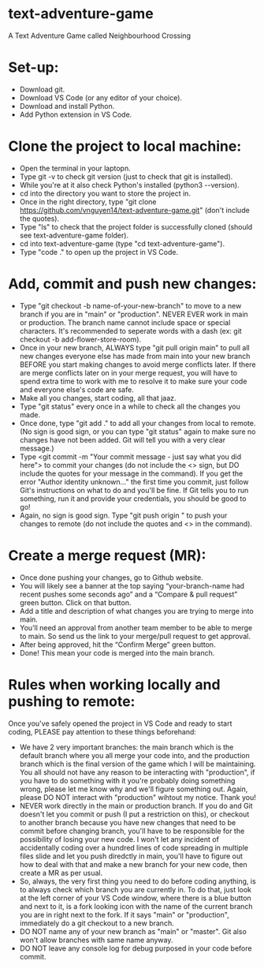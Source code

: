# text-adventure-game
A Text Adventure Game called Neighbourhood Crossing

# Set-up:
  - Download git.
  - Download VS Code (or any editor of your choice).
  - Download and install Python.
  - Add Python extension in VS Code.

# Clone the project to local machine:
  - Open the terminal in your laptopn.
  - Type git -v to check git version (just to check that git is installed).
  - While you're at it also check Python's installed (python3 --version).
  - cd into the directory you want to store the project in.
  - Once in the right directory, type "git clone https://github.com/vnguyen14/text-adventure-game.git" (don't include the quotes).
  - Type "ls" to check that the project folder is successfully cloned (should see text-adventure-game folder).
  - cd into text-adventure-game (type "cd text-adventure-game").
  - Type "code ." to open up the project in VS Code.

# Add, commit and push new changes:
  - Type "git checkout -b name-of-your-new-branch" to move to a new branch if you are in "main" or "production". NEVER EVER work in main or production. The branch name cannot include space or special characters. It's recommended to seperate words with a dash (ex: git checkout -b add-flower-store-room).
  - Once in your new branch, ALWAYS type "git pull origin main" to pull all new changes everyone else has made from main into your new branch BEFORE you start making changes to avoid merge conflicts later. If there are merge conflicts later on in your merge request, you will have to spend extra time to work with me to resolve it to make sure your code and everyone else's code are safe.
  - Make all you changes, start coding, all that jaaz.
  - Type "git status" every once in a while to check all the changes you made.
  - Once done, type "git add ." to add all your changes from local to remote.
    (No sign is good sign, or you can type "git status" again to make sure no changes have not been added. Git will tell you with a very clear message.)
  - Type <git commit -m "Your commit message - just say what you did here"> to commit your changes (do not include the  <> sign, but DO include the quotes for your message in the command).
    If you get the error "Author identity unknown..." the first time you commit, just follow Git's instructions on what to do and you'll be fine. If Git tells you to run something, run it and provide your credentials, you should be good to go!
  - Again, no sign is good sign. Type "git push origin <your-branch-name>" to push your changes to remote (do not include the quotes and <> in the command).

# Create a merge request (MR):
  - Once done pushing your changes, go to Github website.
  - You will likely see a banner at the top saying “your-branch-name had recent pushes some seconds ago” and a “Compare & pull request” green button. Click on that button.
  - Add a title and description of what changes you are trying to merge into main.
  - You’ll need an approval from another team member to be able to merge to main. So send us the link to your merge/pull request to get approval.
  - After being approved, hit the “Confirm Merge” green button.
  - Done! This mean your code is merged into the main branch.

# Rules when working locally and pushing to remote:
Once you've safely opened the project in VS Code and ready to start coding, PLEASE pay attention to these things beforehand:

  - We have 2 very important branches: the main branch which is the default branch where you all merge your code into, and the production branch which is the final version of the game which I will be maintaining. You all should not have any reason to be interacting with "production", if you have to do something with it you're probably doing something wrong, please let me know why and we'll figure something out.
    Again, please DO NOT interact with "production" wihtout my notice. Thank you!
  - NEVER work directly in the main or production branch. If you do and Git doesn't let you commit or push (I put a restriction on this), or checkout to another branch because you have new changes that need to be commit before changing branch, you'll have to be responsible for the possibility of losing your new code. I won't let any incident of accidentally coding over a hundred lines of code spreading in multiple files slide and let you push diredctly in main, you'll have to figure out how to deal with that and make a new branch for your new code, then create a MR as per usual. 
  - So, always, the very first thing you need to do before coding anything, is to always check which branch you are currently in. To do that, just look at the left corner of your VS Code window, where there is a blue button and next to it, is a fork looking icon with the name of the current branch you are in right next to the fork. If it says "main" or "production", immediately do a git checkout to a new branch.
  - DO NOT name any of your new branch as "main" or "master". Git also won't allow branches with same name anyway.
  - DO NOT leave any console log for debug purposed in your code before commit.
